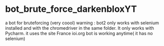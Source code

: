 # bot_brute_force_darkenbloxYT
a bot for bruteforcing (very coool)
warning : bot2 only works with selenium installed and with the chromedriver in the same folder. It only works with Pycharm. it uses the site France ioi.org
bot is working anytime( it has no selenium)
